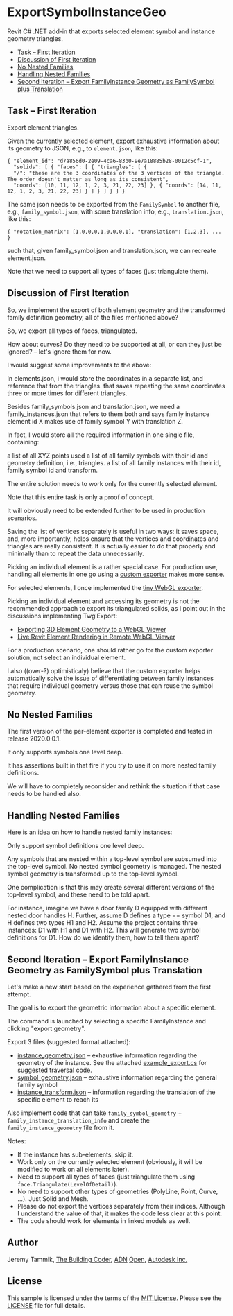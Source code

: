 # ExportSymbolInstanceGeo

Revit C# .NET add-in that exports selected element symbol and instance geometry triangles.

- [Task &ndash; First Iteration](#1.1)
- [Discussion of First Iteration](#1.2)
- [No Nested Families](#1.3)
- [Handling Nested Families](#1.4)
- [Second Iteration &ndash; Export FamilyInstance Geometry as FamilySymbol plus Translation](#2)


## <a name="1.1"></a>Task &ndash; First Iteration

Export element triangles.

Given the currently selected element, export exhaustive information about its geometry to JSON, e.g., to `element.json`, like this:

```
{ "element_id": "d7a856d0-2e09-4ca6-83b0-9e7a18885b28-0012c5cf-1",
  "solids": [ { "faces": [ { "triangles": [ {
  "/": "these are the 3 coordinates of the 3 vertices of the triangle. The order doesn't matter as long as its consistent",
  "coords": [10, 11, 12, 1, 2, 3, 21, 22, 23] }, { "coords": [14, 11, 12, 1, 2, 3, 21, 22, 23] } ] } ] } ] }
```

The same json needs to be exported from the `FamilySymbol` to another file, e.g., `family_symbol.json`, with some translation info, e.g., `translation.json`, like this:

```
{ "rotation_matrix": [1,0,0,0,1,0,0,0,1], "translation": [1,2,3], ... }
```

such that, given family_symbol.json and translation.json, we can recreate element.json.

Note that we need to support all types of faces (just triangulate them).

## <a name="1.2"></a>Discussion of First Iteration

So, we implement the export of both element geometry and the transformed family definition geometry, all of the files mentioned above?

So, we export all types of faces, triangulated.

How about curves? Do they need to be supported at all, or can they just be ignored? &ndash; let's ignore them for now.

I would suggest some improvements to the above:

In elements.json, i would store the coordinates in a separate list, and reference that from the triangles. that saves repeating the same coordinates three or more times for different triangles.

Besides family_symbols.json and translation.json, we need a family_instances.json that refers to them both and says family instance element id X makes use of family symbol Y with translation Z.

In fact, I would store all the required information in one single file, containing:

a list of all XYZ points used
a list of all family symbols with their id and geometry definition, i.e., triangles.
a list of all family instances with their id, family symbol id and transform.

The entire solution needs to work only for the currently selected element.

Note that this entire task is only a proof of concept.

It will obviously need to be extended further to be used in production scenarios.

Saving the list of vertices separately is useful in two ways: it saves space, and, more importantly, helps ensure that the vertices and coordinates and triangles are really consistent.
It is actually easier to do that properly and minimally than to repeat the data unnecessarily.

Picking an individual element is a rather spacial case.
For production use, handling all elements in one go using
a [custom exporter](https://thebuildingcoder.typepad.com/blog/about-the-author.html#5.1) makes more sense.

For selected elements, I once implemented
the [tiny WebGL exporter](https://github.com/jeremytammik/TwglExport).

Picking an individual element and accessing its geometry is not the recommended approach to export its triangulated solids, as I point out in the discussions implementing TwglExport:

- [Exporting 3D Element Geometry to a WebGL Viewer](https://thebuildingcoder.typepad.com/blog/2015/04/exporting-3d-element-geometry-to-a-webgl-viewer.html)
- [Live Revit Element Rendering in Remote WebGL Viewer](https://thebuildingcoder.typepad.com/blog/2015/04/live-revit-element-rendering-in-remote-webgl-viewer.html)

For a production scenario, one should rather go for the custom exporter solution, not select an individual element.

I also ((over-?) optimisticaly) believe that the custom exporter helps automatically solve the issue of differentiating between family instances that require individual geometry versus those that can reuse the symbol geometry.


## <a name="1.3"></a>No Nested Families

The first version of the per-element exporter is completed and tested in release 2020.0.0.1.

It only supports symbols one level deep.

It has assertions built in that fire if you try to use it on more nested family definitions.

We will have to completely reconsider and rethink the situation if that case needs to be handled also.

## <a name="1.4"></a>Handling Nested Families

Here is an idea on how to handle nested family instances:

Only support symbol definitions one level deep.

Any symbols that are nested within a top-level symbol are subsumed into the top-level symbol.
No nested symbol geometry is managed.
The nested symbol geometry is transformed up to the top-level symbol.

One complication is that this may create several different versions of the top-level symbol, and these need to be told apart.

For instance, imagine we have a door family D equipped with different nested door handles H.
Further, assume D defines a type == symbol D1, and H defines two types H1 and H2.
Assume the project contains three instances: D1 with H1 and D1 with H2.
This will generate two symbol definitions for D1.
How do we identify them, how to tell them apart?


## <a name="2"></a>Second Iteration &ndash; Export FamilyInstance Geometry as FamilySymbol plus Translation

Let's make a new start based on the experience gathered from the first attempt.

The goal is to export the geometric information about a specific element.

The command is launched by selecting a specific FamilyInstance and clicking "export geometry".

Export 3 files (suggested format attached):

- [instance_geometry.json](example/instance_geometry.json) &ndash;
exhaustive information regarding the geometry of the instance. See the attached
[example_export.cs](example/example_export.cs) for suggested traversal code. 
- [symbol_geometry.json](example/symbol_geometry.json) &ndash;
exhaustive information regarding the general family symbol
- [instance_transform.json](example/instance_transform.json) &ndash;
information regarding the translation of the specific element to reach its

Also implement code that can take `family_symbol_geometry` + `family_instance_translation_info` and create the `family_instance_geometry` file from it.

Notes:

- If the instance has sub-elements, skip it.
- Work only on the currently selected element (obviously, it will be modified to work on all elements later).
- Need to support all types of faces (just triangulate them using `face.Triangulate(LevelOfDetail)`).
- No need to support other types of geometries (PolyLine, Point, Curve, ...). Just Solid and Mesh.
- Please do not export the vertices separately from their indices. Although I understand the value of that, it makes the code less clear at this point.
- The code should work for elements in linked models as well.


## <a name="author"></a>Author

Jeremy Tammik, [The Building Coder](http://thebuildingcoder.typepad.com), [ADN](http://www.autodesk.com/adn) [Open](http://www.autodesk.com/adnopen), [Autodesk Inc.](http://www.autodesk.com)


## <a name="license"></a>License

This sample is licensed under the terms of the [MIT License](http://opensource.org/licenses/MIT).
Please see the [LICENSE](LICENSE) file for full details.

